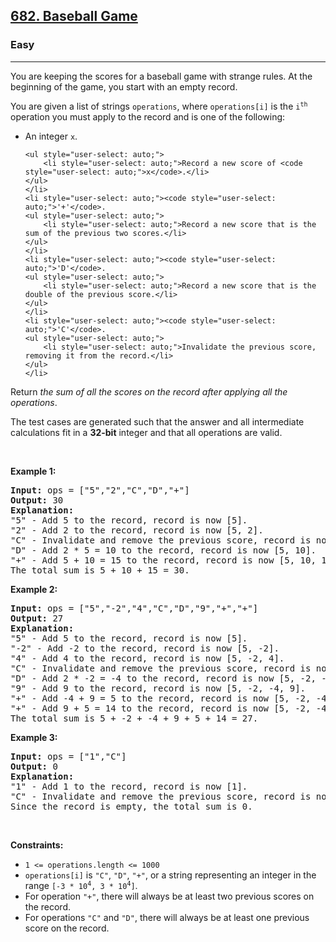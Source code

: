 <h2><a href="https://leetcode.com/problems/baseball-game/">682. Baseball Game</a></h2><h3>Easy</h3><hr><div style="user-select: auto;"><p style="user-select: auto;">You are keeping the scores for a baseball game with strange rules. At the beginning of the game, you start with an empty record.</p>

<p style="user-select: auto;">You are given a list of strings <code style="user-select: auto;">operations</code>, where <code style="user-select: auto;">operations[i]</code> is the <code style="user-select: auto;">i<sup style="user-select: auto;">th</sup></code> operation you must apply to the record and is one of the following:</p>

<ul style="user-select: auto;">
	<li style="user-select: auto;">An integer <code style="user-select: auto;">x</code>.

	<ul style="user-select: auto;">
		<li style="user-select: auto;">Record a new score of <code style="user-select: auto;">x</code>.</li>
	</ul>
	</li>
	<li style="user-select: auto;"><code style="user-select: auto;">'+'</code>.
	<ul style="user-select: auto;">
		<li style="user-select: auto;">Record a new score that is the sum of the previous two scores.</li>
	</ul>
	</li>
	<li style="user-select: auto;"><code style="user-select: auto;">'D'</code>.
	<ul style="user-select: auto;">
		<li style="user-select: auto;">Record a new score that is the double of the previous score.</li>
	</ul>
	</li>
	<li style="user-select: auto;"><code style="user-select: auto;">'C'</code>.
	<ul style="user-select: auto;">
		<li style="user-select: auto;">Invalidate the previous score, removing it from the record.</li>
	</ul>
	</li>
</ul>

<p style="user-select: auto;">Return <em style="user-select: auto;">the sum of all the scores on the record after applying all the operations</em>.</p>

<p style="user-select: auto;">The test cases are generated such that the answer and all intermediate calculations fit in a <strong style="user-select: auto;">32-bit</strong> integer and that all operations are valid.</p>

<p style="user-select: auto;">&nbsp;</p>
<p style="user-select: auto;"><strong class="example" style="user-select: auto;">Example 1:</strong></p>

<pre style="user-select: auto;"><strong style="user-select: auto;">Input:</strong> ops = ["5","2","C","D","+"]
<strong style="user-select: auto;">Output:</strong> 30
<strong style="user-select: auto;">Explanation:</strong>
"5" - Add 5 to the record, record is now [5].
"2" - Add 2 to the record, record is now [5, 2].
"C" - Invalidate and remove the previous score, record is now [5].
"D" - Add 2 * 5 = 10 to the record, record is now [5, 10].
"+" - Add 5 + 10 = 15 to the record, record is now [5, 10, 15].
The total sum is 5 + 10 + 15 = 30.
</pre>

<p style="user-select: auto;"><strong class="example" style="user-select: auto;">Example 2:</strong></p>

<pre style="user-select: auto;"><strong style="user-select: auto;">Input:</strong> ops = ["5","-2","4","C","D","9","+","+"]
<strong style="user-select: auto;">Output:</strong> 27
<strong style="user-select: auto;">Explanation:</strong>
"5" - Add 5 to the record, record is now [5].
"-2" - Add -2 to the record, record is now [5, -2].
"4" - Add 4 to the record, record is now [5, -2, 4].
"C" - Invalidate and remove the previous score, record is now [5, -2].
"D" - Add 2 * -2 = -4 to the record, record is now [5, -2, -4].
"9" - Add 9 to the record, record is now [5, -2, -4, 9].
"+" - Add -4 + 9 = 5 to the record, record is now [5, -2, -4, 9, 5].
"+" - Add 9 + 5 = 14 to the record, record is now [5, -2, -4, 9, 5, 14].
The total sum is 5 + -2 + -4 + 9 + 5 + 14 = 27.
</pre>

<p style="user-select: auto;"><strong class="example" style="user-select: auto;">Example 3:</strong></p>

<pre style="user-select: auto;"><strong style="user-select: auto;">Input:</strong> ops = ["1","C"]
<strong style="user-select: auto;">Output:</strong> 0
<strong style="user-select: auto;">Explanation:</strong>
"1" - Add 1 to the record, record is now [1].
"C" - Invalidate and remove the previous score, record is now [].
Since the record is empty, the total sum is 0.
</pre>

<p style="user-select: auto;">&nbsp;</p>
<p style="user-select: auto;"><strong style="user-select: auto;">Constraints:</strong></p>

<ul style="user-select: auto;">
	<li style="user-select: auto;"><code style="user-select: auto;">1 &lt;= operations.length &lt;= 1000</code></li>
	<li style="user-select: auto;"><code style="user-select: auto;">operations[i]</code> is <code style="user-select: auto;">"C"</code>, <code style="user-select: auto;">"D"</code>, <code style="user-select: auto;">"+"</code>, or a string representing an integer in the range <code style="user-select: auto;">[-3 * 10<sup style="user-select: auto;">4</sup>, 3 * 10<sup style="user-select: auto;">4</sup>]</code>.</li>
	<li style="user-select: auto;">For operation <code style="user-select: auto;">"+"</code>, there will always be at least two previous scores on the record.</li>
	<li style="user-select: auto;">For operations <code style="user-select: auto;">"C"</code> and <code style="user-select: auto;">"D"</code>, there will always be at least one previous score on the record.</li>
</ul>
</div>
